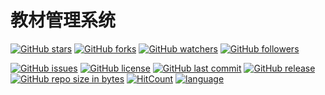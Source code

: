 # 教材管理系统

[![GitHub stars](https://img.shields.io/github/stars/itning/TMPP.svg?style=social&label=Stars)](https://github.com/itning/TMPP/stargazers)
[![GitHub forks](https://img.shields.io/github/forks/itning/TMPP.svg?style=social&label=Fork)](https://github.com/itning/TMPP/network/members)
[![GitHub watchers](https://img.shields.io/github/watchers/itning/TMPP.svg?style=social&label=Watch)](https://github.com/itning/TMPP/watchers)
[![GitHub followers](https://img.shields.io/github/followers/itning.svg?style=social&label=Follow)](https://github.com/itning?tab=followers)

[![GitHub issues](https://img.shields.io/github/issues/itning/TMPP.svg)](https://github.com/itning/TMPP/issues)
[![GitHub license](https://img.shields.io/github/license/itning/TMPP.svg)](https://github.com/itning/TMPP/blob/master/LICENSE)
[![GitHub last commit](https://img.shields.io/github/last-commit/itning/TMPP.svg)](https://github.com/itning/TMPP/commits)
[![GitHub release](https://img.shields.io/github/release/itning/TMPP.svg)](https://github.com/itning/TMPP/releases)
[![GitHub repo size in bytes](https://img.shields.io/github/repo-size/itning/TMPP.svg)](https://github.com/itning/TMPP)
[![HitCount](http://hits.dwyl.io/itning/TMPP.svg)](http://hits.dwyl.io/itning/TMPP)
[![language](https://img.shields.io/badge/language-JAVA-green.svg)](https://github.com/itning/TMPP)
